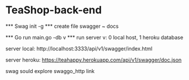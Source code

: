 # TeaShop-back-end

*** Swag init -g *** create file swagger ~ docs

*** Go run main.go -db v *** run server v: 0 local host, 1 heroku database

server local: http://localhost:3333/api/v1/swagger/index.html

server heroku: https://teahappy.herokuapp.com/api/v1/swagger/doc.json

swag sould explore swaggo_http link